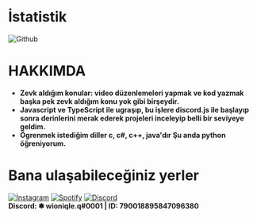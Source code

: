 # İstatistik
![Github](https://github-readme-stats.vercel.app/api?username=wioenena-q&show_icons=true&theme=radical)

# HAKKIMDA
* **Zevk aldığım konular: video düzenlemeleri yapmak ve kod yazmak başka pek zevk aldığım konu yok gibi birşeydir.**
* **Javascript ve TypeScript ile ugraşıp, bu işlere discord.js ile başlayıp sonra derinlerini merak ederek projeleri inceleyip belli bir seviyeye geldim.**
* **Ögrenmek istediğim diller c, c#, c++, java'dır Şu anda python öğreniyorum.**


# Bana ulaşabileceğiniz yerler
[![İnstagram](https://camo.githubusercontent.com/7e5ea6500c36f6cca132b99adbf3f7283c00742c0b0cca9515f0099d292b0494/68747470733a2f2f696d672e736869656c64732e696f2f62616467652f494e5354414752414d2532302d4443333137352e7376673f267374796c653d666f722d7468652d6261646765266c6f676f3d696e7374616772616d266c6f676f436f6c6f723d7768697465)](https://www.instagram.com/wioenena.q)
[![Spotify](https://camo.githubusercontent.com/8b36f195a47af7355c39f1aeb80a128d1ed7522b1ed32f726bfa27f12ff54fc5/68747470733a2f2f696d672e736869656c64732e696f2f62616467652f53706f746966792532302d3165643736302e7376673f267374796c653d666f722d7468652d6261646765266c6f676f3d73706f74696679266c6f676f436f6c6f723d7768697465)](https://open.spotify.com/user/31xvschpvy2jkrnfvo54ej22a5na?si=4Ld1MDW9RgaMisz_0gyqIg)
[![Discord](https://camo.githubusercontent.com/cfdb7a62449afe712e9eb92977cf8190acb14fb16e173e128eff89736e212a1e/68747470733a2f2f696d672e736869656c64732e696f2f62616467652f646973636f72642532302d3732383944412e7376673f267374796c653d666f722d7468652d6261646765266c6f676f3d646973636f7264266c6f676f436f6c6f723d7768697465)](https://discord.gg/fmn8Cmzd6y)<br>
**Discord: ❃ wioniqle.q#0001 | ID: 790018895847096380**
